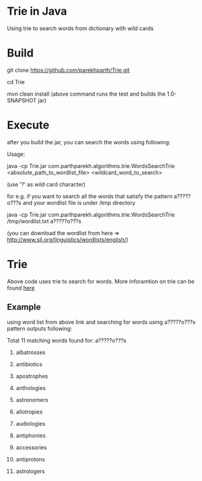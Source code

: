 # Trie in Java
Using trie to search words from dictionary with wild cards

# Build
git clone https://github.com/parekhparth/Trie.git

cd Trie

mvn clean install
(above command runs the test and builds the 1.0-SNAPSHOT jar)

# Execute
after you build the jar, you can search the words using following:

Usage:

java -cp Trie.jar com.parthparekh.algorithms.trie.WordsSearchTrie <absolute_path_to_wordlist_file> <wildcard_word_to_search>

(use '?' as wild card character)

for e.g. if you want to search all the words that satisfy the pattern a?????o???s and your wordlist file is under /tmp directory

java -cp Trie.jar com.parthparekh.algorithms.trie.WordsSearchTrie /tmp/wordlist.txt a?????o???s

(you can download the wordlist from here => http://www.sil.org/linguistics/wordlists/english/)

# Trie
Above code uses trie to search for words. More inforamtion on trie can be found <a href='http://en.wikipedia.org/wiki/Trie'>here</a>

## Example

using word list from above link and searching for words using a?????o???s pattern outputs following:


Total 11 matching words found for: a?????o???s


1. albatrosses

2. antibiotics

3. apostrophes

4. anthologies

5. astronomers

6. allotropies

7. audiologies

8. antiphonies

9. accessories

10. antiprotons

11. astrologers

